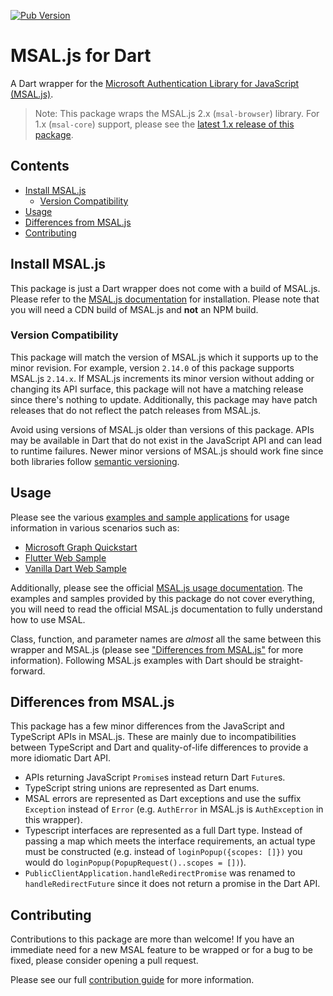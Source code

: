 [![Pub Version](https://img.shields.io/pub/v/msal_js)](https://pub.dev/packages/msal_js)

# MSAL.js for Dart
A Dart wrapper for the [Microsoft Authentication Library for JavaScript (MSAL.js)](https://github.com/AzureAD/microsoft-authentication-library-for-js). 

> Note: This package wraps the MSAL.js 2.x (`msal-browser`) library. For 1.x (`msal-core`) support, please see the [latest 1.x release of this package](https://github.com/Francessco121/msal-js-dart/tree/v1.4.0-nullsafety.0).

## Contents
- [Install MSAL.js](#install-msaljs)
  - [Version Compatibility](#version-compatibility)
- [Usage](#usage)
- [Differences from MSAL.js](#differences-from-msaljs)
- [Contributing](#contributing)

## Install MSAL.js
This package is just a Dart wrapper does not come with a build of MSAL.js. Please refer to the [MSAL.js documentation](https://github.com/AzureAD/microsoft-authentication-library-for-js/blob/dev/lib/msal-browser/docs/cdn-usage.md) for installation. Please note that you will need a CDN build of MSAL.js and **not** an NPM build.

### Version Compatibility
This package will match the version of MSAL.js which it supports up to the minor revision. For example, version `2.14.0` of this package supports MSAL.js `2.14.x`. If MSAL.js increments its minor version without adding or changing its API surface, this package will not have a matching release since there's nothing to update. Additionally, this package may have patch releases that do not reflect the patch releases from MSAL.js.

Avoid using versions of MSAL.js older than versions of this package. APIs may be available in Dart that do not exist in the JavaScript API and can lead to runtime failures. Newer minor versions of MSAL.js should work fine since both libraries follow [semantic versioning](https://semver.org/).

## Usage
Please see the various [examples and sample applications](./example) for usage information in various scenarios such as:
- [Microsoft Graph Quickstart](./example/README.md#quickstart-with-microsoft-graph)
- [Flutter Web Sample](./example/flutter_example)
- [Vanilla Dart Web Sample](./example/web_example)

Additionally, please see the official [MSAL.js usage documentation](https://github.com/AzureAD/microsoft-authentication-library-for-js/tree/dev/lib/msal-browser#usage). The examples and samples provided by this package do not cover everything, you will need to read the official MSAL.js documentation to fully understand how to use MSAL.

Class, function, and parameter names are *almost* all the same between this wrapper and MSAL.js (please see ["Differences from MSAL.js"](#differences-from-msaljs) for more information). Following MSAL.js examples with Dart should be straight-forward.

## Differences from MSAL.js
This package has a few minor differences from the JavaScript and TypeScript APIs in MSAL.js. These are mainly due to incompatibilities between TypeScript and Dart and quality-of-life differences to provide a more idiomatic Dart API.

- APIs returning JavaScript `Promise`s instead return Dart `Future`s.
- TypeScript string unions are represented as Dart enums.
- MSAL errors are represented as Dart exceptions and use the suffix `Exception` instead of `Error` (e.g. `AuthError` in MSAL.js is `AuthException` in this wrapper).
- Typescript interfaces are represented as a full Dart type. Instead of passing a map which meets the interface requirements, an actual type must be constructed (e.g. instead of `loginPopup({scopes: []})` you would do `loginPopup(PopupRequest()..scopes = [])`).
- `PublicClientApplication.handleRedirectPromise` was renamed to `handleRedirectFuture` since it does not return a promise in the Dart API.

## Contributing
Contributions to this package are more than welcome! If you have an immediate need for a new MSAL feature to be wrapped or for a bug to be fixed, please consider opening a pull request.

Please see our full [contribution guide](./CONTRIBUTING.md) for more information.
